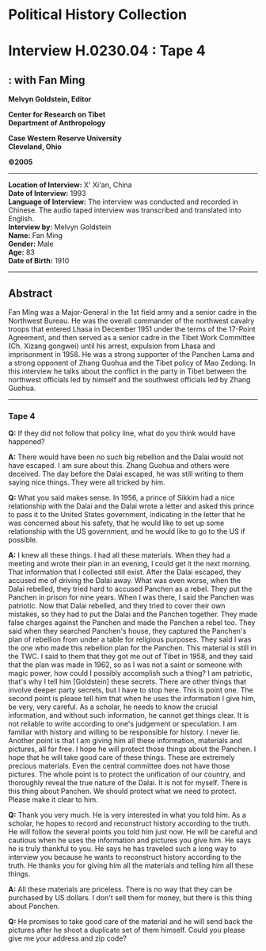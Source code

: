 # Political History Collection  
# Interview H.0230.04 : Tape 4  
##  : with Fan Ming  


**Melvyn Goldstein, Editor**  

**Center for Research on Tibet**  
**Department of Anthropology**  

**Case Western Reserve University**  
**Cleveland, Ohio**  

**©2005**  

---  
**Location of Interview:** X' Xi'an, China  
**Date of Interview:** 1993  
**Language of Interview:** The interview was conducted and recorded in Chinese. The audio taped interview was transcribed and translated into English.  
**Interview by:** Melvyn Goldstein  
**Name:** Fan Ming  
**Gender:** Male  
**Age:** 83  
**Date of Birth:** 1910  

---  
## Abstract  

 Fan Ming was a Major-General in the 1st field army and a senior cadre in the Northwest Bureau. He was the overall commander of the northwest cavalry troops that entered Lhasa in December 1951 under the terms of the 17-Point Agreement, and then served as a senior cadre in the Tibet Work Committee (Ch. Xizang gongwei) until his arrest, expulsion from Lhasa and imprisonment in 1958. He was a strong supporter of the Panchen Lama and a strong opponent of Zhang Guohua and the Tibet policy of Mao Zedong. In this interview he talks about the conflict in the party in Tibet between the northwest officials led by himself and the southwest officials led by Zhang Guohua. 
  
---
### Tape 4  
**Q:**  If they did not follow that policy line, what do you think would have happened?   

**A:**  There would have been no such big rebellion and the Dalai would not have escaped. I am sure about this. Zhang Guohua and others were deceived. The day before the Dalai escaped, he was still writing to them saying nice things. They were all tricked by him.   

**Q:**  What you said makes sense. In 1956, a prince of Sikkim had a nice relationship with the Dalai and the Dalai wrote a letter and asked this prince to pass it to the United States government, indicating in the letter that he was concerned about his safety, that he would like to set up some relationship with the US government, and he would like to go to the US if possible.   

**A:**  I knew all these things. I had all these materials. When they had a meeting and wrote their plan in an evening, I could get it the next morning. That information that I collected still exist. After the Dalai escaped, they accused me of driving the Dalai away. What was even worse, when the Dalai rebelled, they tried hard to accused Panchen as a rebel. They put the Panchen in prison for nine years. When I was there, I said the Panchen was patriotic. Now that Dalai rebelled, and they tried to cover their own mistakes, so they had to put the Dalai and the Panchen together. They made false charges against the Panchen and made the Panchen a rebel too. They said when they searched Panchen's house, they captured the Panchen's plan of rebellion from under a table for religious purposes. They said I was the one who made this rebellion plan for the Panchen. This material is still in the TWC. I said to them that they got me out of Tibet in 1958, and they said that the plan was made in 1962, so as I was not a saint or someone with magic power, how could I possibly accomplish such a thing? I am patriotic, that's why I tell him [Goldstein] these secrets. There are other things that involve deeper party secrets, but I have to stop here. This is point one. The second point is please tell him that when he uses the information I give him, be very, very careful. As a scholar, he needs to know the crucial information, and without such information, he cannot get things clear. It is not reliable to write according to one's judgement or speculation. I am familiar with history and willing to be responsible for history. I never lie. Another point is that I am giving him all these information, materials and pictures, all for free. I hope he will protect those things about the Panchen. I hope that he will take good care of these things. These are extremely precious materials. Even the central committee does not have those pictures. The whole point is to protect the unification of our country, and thoroughly reveal the true nature of the Dalai. It is not for myself. There is this thing about Panchen. We should protect what we need to protect. Please make it clear to him.   

**Q:**  Thank you very much. He is very interested in what you told him. As a scholar, he hopes to record and reconstruct history according to the truth. He will follow the several points you told him just now. He will be careful and cautious when he uses the information and pictures you give him. He says he is truly thankful to you. He says he has traveled such a long way to interview you because he wants to reconstruct history according to the truth. He thanks you for giving him all the materials and telling him all these things.   

**A:**  All these materials are priceless. There is no way that they can be purchased by US dollars. I don't sell them for money, but there is this thing about Panchen.   

**Q:**  He promises to take good care of the material and he will send back the pictures after he shoot a duplicate set of them himself. Could you please give me your address and zip code?   

